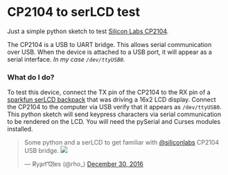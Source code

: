 # CP2104 to serLCD test
Just a simple python sketch to test [Silicon Labs CP2104](https://www.silabs.com/products/interface/Pages/cp2104-mini.aspx).

The CP2104 is a USB to UART bridge.  This allows serial communication over USB.  When the device is attached to a USB port, it will appear as a serial interface. _In my case `/dev/ttyUSB0`._  

### What do I do?
To test this device, connect the TX pin of the CP2104 to the RX pin of a [sparkfun serLCD backpack](https://www.sparkfun.com/products/258) that was driving a 16x2 LCD display. Connect the CP2104 to the computer via USB verify that it appears as `/dev/ttyUSB0`.  
This python sketch will send keypress characters via serial communication to be rendered on the LCD.  You will need the pySerial and Curses modules installed.  

<blockquote class="twitter-tweet" data-lang="en"><p lang="en" dir="ltr">Some python and a serLCD to get familiar with <a href="https://twitter.com/siliconlabs">@siliconlabs</a> CP2104 USB bridge. <a href="https://t.co/lfhpHADruB"><img src="https://pbs.twimg.com/ext_tw_video_thumb/814962230852612096/pu/img/7YcFwOSKrUJtmyJK.jpg" /></a></p>&mdash; R̸y̧an͝ ͝Ol҉es (@rho_) <a href="https://twitter.com/rho_/status/814962356681842688">December 30, 2016</a></blockquote>

